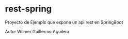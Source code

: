 # rest-spring
Proyecto de Ejemplo que  expone un api rest en SpringBoot 

Autor Wilmer Guillermo Aguilera
